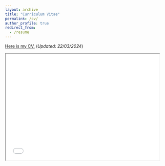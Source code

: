 ```yaml
---
layout: archive
title: "Curriculum Vitae"
permalink: /cv/
author_profile: true
redirect_from:
  - /resume
---
```

[Here is my CV.](/files/resume2.pdf)  (*Updated: 22/03/2024*)<br />


<iframe src="/files/resume1.pdf" width="100%" height="350px">
  <p>Sorry, your browser doesn't support embedded PDFs. You can <a href="resume1.pdf">download the PDF file</a> instead.</p>
</iframe>




